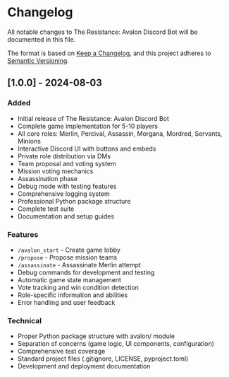 # Changelog

All notable changes to The Resistance: Avalon Discord Bot will be documented in this file.

The format is based on [Keep a Changelog](https://keepachangelog.com/en/1.0.0/),
and this project adheres to [Semantic Versioning](https://semver.org/spec/v2.0.0.html).

## [1.0.0] - 2024-08-03

### Added
- Initial release of The Resistance: Avalon Discord Bot
- Complete game implementation for 5-10 players
- All core roles: Merlin, Percival, Assassin, Morgana, Mordred, Servants, Minions
- Interactive Discord UI with buttons and embeds
- Private role distribution via DMs
- Team proposal and voting system
- Mission voting mechanics
- Assassination phase
- Debug mode with testing features
- Comprehensive logging system
- Professional Python package structure
- Complete test suite
- Documentation and setup guides

### Features
- `/avalon_start` - Create game lobby
- `/propose` - Propose mission teams
- `/assassinate` - Assassinate Merlin attempt
- Debug commands for development and testing
- Automatic game state management
- Vote tracking and win condition detection
- Role-specific information and abilities
- Error handling and user feedback

### Technical
- Proper Python package structure with avalon/ module
- Separation of concerns (game logic, UI components, configuration)
- Comprehensive test coverage
- Standard project files (.gitignore, LICENSE, pyproject.toml)
- Development and deployment documentation